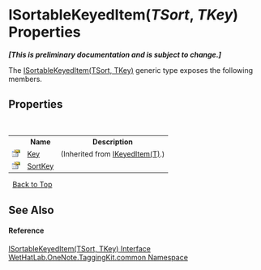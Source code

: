 # ISortableKeyedItem(*TSort*, *TKey*) Properties
 _**\[This is preliminary documentation and is subject to change.\]**_

The <a href="abc8440c-8348-edc3-9675-675356bab9f8.md">ISortableKeyedItem(TSort, TKey)</a> generic type exposes the following members.


## Properties
&nbsp;<table><tr><th></th><th>Name</th><th>Description</th></tr><tr><td>![Public property](media/pubproperty.gif "Public property")</td><td><a href="b3a4e407-a809-9a47-bbef-5e941a7e8ca9.md">Key</a></td><td> (Inherited from <a href="590347fa-5d6e-913f-a16d-4eba80b68cd8.md">IKeyedItem(T)</a>.)</td></tr><tr><td>![Public property](media/pubproperty.gif "Public property")</td><td><a href="f4086983-259b-d1f1-78e3-b2f575d69f97.md">SortKey</a></td><td /></tr></table>&nbsp;
<a href="#isortablekeyeditem(*tsort*,-*tkey*)-properties">Back to Top</a>

## See Also


#### Reference
<a href="abc8440c-8348-edc3-9675-675356bab9f8.md">ISortableKeyedItem(TSort, TKey) Interface</a><br /><a href="bcdbab9c-63d1-48a4-6937-af53fb8d9a55.md">WetHatLab.OneNote.TaggingKit.common Namespace</a><br />